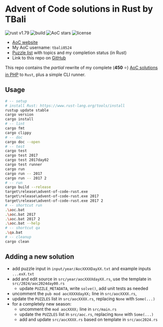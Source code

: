 # Advent of Code solutions in Rust by TBali

![rust v1.79](https://shields.io/badge/rust-1.79-blue?logo=rust)
![build](https://img.shields.io/github/actions/workflow/status/tbali0524/advent-of-code-rust/qa.yml)
![AoC stars](https://img.shields.io/badge/total%20AoC%20⭐-60-yellow)
![license](https://img.shields.io/github/license/tbali0524/advent-of-code-rust)

* [AoC website](https://adventofcode.com/)
* My AoC username: `tbali0524`
* [Puzzle list](puzzles.md) with topics and my completion status (in Rust)
* Link to this repo on [GitHub](https://github.com/tbali0524/advent-of-code-rust)

This repo contains the _partial_ rewrite of my complete (__450__ ⭐) [AoC solutions in PHP](https://github.com/tbali0524/advent-of-code-solutions) to `Rust`, plus a simple CLI runner.

## Usage

```sh
# -- setup
# install Rust: https://www.rust-lang.org/tools/install
rustup update stable
cargo version
cargo install
# -- lint
cargo fmt
cargo clippy
# -- doc
cargo doc --open
# -- test
cargo test
cargo test 2017
cargo test 2017day02
cargo test runner
cargo run
cargo run -- 2017
cargo run -- 2017 2
# -- run
cargo build --release
target\release\advent-of-code-rust.exe
target\release\advent-of-code-rust.exe 2017
target\release\advent-of-code-rust.exe 2017 2
# -- shortcut run
.\aoc.bat
.\aoc.bat 2017
.\aoc.bat 2017 2
.\aoc.bat --help
# -- shortcut qa
.\qa.bat
# -- cleanup
cargo clean
```

## Adding a new solution

* add puzzle input in `input/year/AocXXXXDayXX.txt` and example inputs `...exX.txt`
* add and edit source in `src/year/aocXXXXdayXX.rs`, use the template in `src/2024/aoc2024day00.rs`
    * update `PUZZLE_METADATA`, write `solve()`, add unit tests as needed
* uncomment the `pub mod aocXXXXdayXX;` line in `src/aocXXXX.rs`,
* update the `PUZZLES` list in `src/aocXXXX.rs`, replacing `None` with `Some(...)`
* for a completely new season:
    * uncomment the `mod aocXXXX;` line in `src/main.rs`
    * update the `PUZZLES` list in `src/aoc.rs`, replacing `None` with `Some(...)`
    * add and update `src/aocXXXX.rs` based on template in `src/aoc2024.rs`
